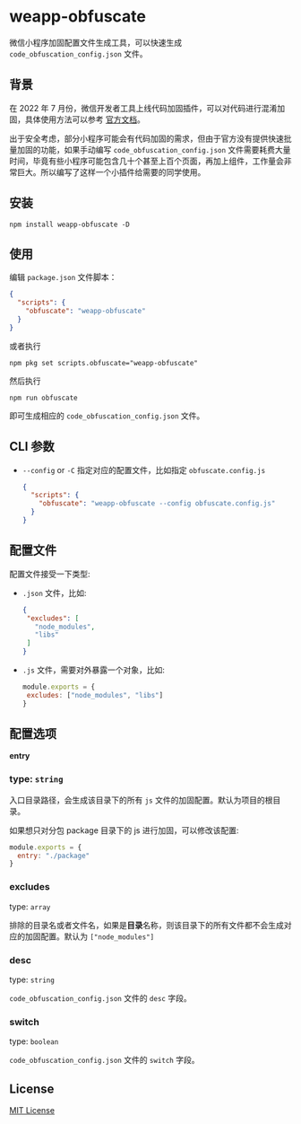 # weapp-obfuscate

微信小程序加固配置文件生成工具，可以快速生成 `code_obfuscation_config.json` 文件。

## 背景

在 2022 年 7 月份，微信开发者工具上线代码加固插件，可以对代码进行混淆加固，具体使用方法可以参考 [官方文档](https://developers.weixin.qq.com/miniprogram/dev/devtools/code_obfuscation.html)。

出于安全考虑，部分小程序可能会有代码加固的需求，但由于官方没有提供快速批量加固的功能，如果手动编写 `code_obfuscation_config.json` 文件需要耗费大量时间，毕竟有些小程序可能包含几十个甚至上百个页面，再加上组件，工作量会非常巨大。所以编写了这样一个小插件给需要的同学使用。

## 安装
```shell
npm install weapp-obfuscate -D
```

## 使用

编辑 `package.json` 文件脚本：
```json
{
  "scripts": {
    "obfuscate": "weapp-obfuscate"
  }
}
```
或者执行
```shell
npm pkg set scripts.obfuscate="weapp-obfuscate"
```

然后执行
```shell
npm run obfuscate
```

即可生成相应的 `code_obfuscation_config.json` 文件。

## CLI 参数

+ `--config` or `-C` 指定对应的配置文件，比如指定 `obfuscate.config.js`
  ```json
  {
    "scripts": {
      "obfuscate": "weapp-obfuscate --config obfuscate.config.js"
    }
  }
  ```

## 配置文件
配置文件接受一下类型:
+  `.json` 文件，比如:
   ```json
   {
    "excludes": [
      "node_modules",
      "libs"
    ]
   }
   ```
+  `.js` 文件，需要对外暴露一个对象，比如:
   ```javascript
   module.exports = {
    excludes: ["node_modules", "libs"]
   }
   ```

## 配置选项

**entry**

### type: `string`

入口目录路径，会生成该目录下的所有 `js` 文件的加固配置。默认为项目的根目录。

如果想只对分包 package 目录下的 js 进行加固，可以修改该配置:
```javascript
module.exports = {
  entry: "./package"
}
```

### **excludes**

type: `array`

排除的目录名或者文件名，如果是**目录**名称，则该目录下的所有文件都不会生成对应的加固配置。默认为 `["node_modules"]`

### **desc**

type: `string`

`code_obfuscation_config.json` 文件的 `desc` 字段。

### **switch**

type: `boolean`

`code_obfuscation_config.json` 文件的 `switch` 字段。

## License
[MIT License](LICENSE)
